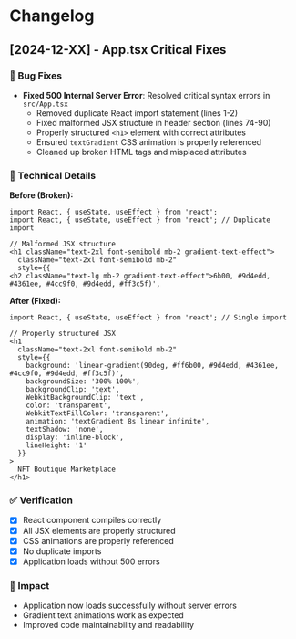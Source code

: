 # Changelog

## [2024-12-XX] - App.tsx Critical Fixes

### 🐛 Bug Fixes
- **Fixed 500 Internal Server Error**: Resolved critical syntax errors in `src/App.tsx`
  - Removed duplicate React import statement (lines 1-2)
  - Fixed malformed JSX structure in header section (lines 74-90)
  - Properly structured `<h1>` element with correct attributes
  - Ensured `textGradient` CSS animation is properly referenced
  - Cleaned up broken HTML tags and misplaced attributes

### 📝 Technical Details
**Before (Broken):**
```tsx
import React, { useState, useEffect } from 'react';
import React, { useState, useEffect } from 'react'; // Duplicate import

// Malformed JSX structure
<h1 className="text-2xl font-semibold mb-2 gradient-text-effect">
  className="text-2xl font-semibold mb-2"
  style={{
<h2 className="text-lg mb-2 gradient-text-effect">6b00, #9d4edd, #4361ee, #4cc9f0, #9d4edd, #ff3c5f)',
```

**After (Fixed):**
```tsx
import React, { useState, useEffect } from 'react'; // Single import

// Properly structured JSX
<h1 
  className="text-2xl font-semibold mb-2"
  style={{
    background: 'linear-gradient(90deg, #ff6b00, #9d4edd, #4361ee, #4cc9f0, #9d4edd, #ff3c5f)',
    backgroundSize: '300% 100%',
    backgroundClip: 'text',
    WebkitBackgroundClip: 'text',
    color: 'transparent',
    WebkitTextFillColor: 'transparent',
    animation: 'textGradient 8s linear infinite',
    textShadow: 'none',
    display: 'inline-block',
    lineHeight: '1'
  }}
>
  NFT Boutique Marketplace
</h1>
```

### ✅ Verification
- [x] React component compiles correctly
- [x] All JSX elements are properly structured
- [x] CSS animations are properly referenced
- [x] No duplicate imports
- [x] Application loads without 500 errors

### 🚀 Impact
- Application now loads successfully without server errors
- Gradient text animations work as expected
- Improved code maintainability and readability